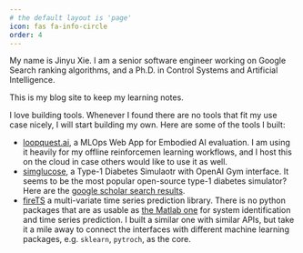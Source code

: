 ```yaml
---
# the default layout is 'page'
icon: fas fa-info-circle
order: 4
---
```


My name is Jinyu Xie. I am a senior software engineer working on Google Search ranking algorithms, and a Ph.D. in Control Systems and Artificial Intelligence.

This is my blog site to keep my learning notes.

<!-- [My Google Scholar](https://scholar.google.com/citations?user=m-vkma0AAAAJ&hl=en&oi=ao). -->


I love building tools. Whenever I found there are no tools that fit my use case nicely, I will start building my own. Here are some of the tools I built:

- [loopquest.ai](https://www.loopquest.ai/), a MLOps Web App for Embodied AI evaluation. I am using it heavily for my offline reinforcemen learning workflows, and I host this on the cloud in case others would like to use it as well.
- [simglucose](https://github.com/jxx123/simglucose/tree/master), a Type-1 Diabetes Simulaotr with OpenAI Gym interface. It seems to be the most popular open-source type-1 diabetes simulator? Here are the [google scholar search results](https://scholar.google.com/scholar?hl=en&as_sdt=0%2C5&q=simglucose&btnG=).
- [fireTS](https://github.com/jxx123/fireTS) a multi-variate time series prediction library. There is no python packages that are as usable as [the Matlab one](https://www.mathworks.com/help/ident/ref/arx.html) for system identification and time series prediction. I built a similar one with similar APIs, but take it a mile away to connect the interfaces with different machine learning packages, e.g. `sklearn`, `pytroch`, as the core.


